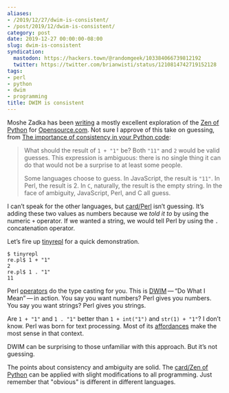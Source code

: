 ```yaml
---
aliases:
- /2019/12/27/dwim-is-consistent/
- /post/2019/12/dwim-is-consistent/
category: post
date: 2019-12-27 00:00:00-08:00
slug: dwim-is-consistent
syndication:
  mastodon: https://hackers.town/@randomgeek/103384066739812192
  twitter: https://twitter.com/brianwisti/status/1210814742719152128
tags:
- perl
- python
- dwim
- programming
title: DWIM is consistent
---
```


Moshe Zadka has been [writing](https://opensource.com/users/moshez) a mostly excellent exploration of the [Zen of  Python](https://www.python.org/dev/peps/pep-0020/) for [Opensource.com](https://opensource.com). Not sure I approve of this take on guessing, from [The importance of consistency in your Python code](https://opensource.com/article/19/12/zen-python-consistency):

 > 
 > What should the result of `1 + "1"` be? Both `"11"` and `2` would be
 > valid guesses. This expression is ambiguous: there is no single thing
 > it can do that would not be a surprise to at least some people.
 > 
 > Some languages choose to guess. In JavaScript, the result is `"11"`.
 > In Perl, the result is 2. In `C`, naturally, the result is the empty
 > string. In the face of ambiguity, JavaScript, Perl, and C all guess.

I can’t speak for the other languages, but [card/Perl](../../../card/Perl.md) isn’t guessing. It’s adding these two values as numbers because we *told it to* by using the numeric `+` operator. If we wanted a string, we would tell Perl by using the `.` concatenation operator.

Let’s fire up [tinyrepl](https://metacpan.org/pod/distribution/Eval-WithLexicals/bin/tinyrepl) for a quick demonstration.

````
$ tinyrepl
re.pl$ 1 + "1"
2
re.pl$ 1 . "1"
11
````

Perl [operators](https://perldoc.perl.org/perlop.html#Additive-Operators) do the type casting for you. This is [DWIM](https://en.wikipedia.org/wiki/DWIM) — “Do What I Mean” — in action. You say you want numbers? Perl gives you numbers. You say you want strings? Perl gives you strings.

Are `1 + "1"` and `1 . "1"` better than `1 + int("1")` and `str(1) + "1"`? I don’t know. Perl was born for text processing. Most of its [affordances](https://en.wikipedia.org/wiki/Affordance) make the most sense in that context.

DWIM can be surprising to those unfamiliar with this approach. But it’s not guessing.

The points about consistency and ambiguity are solid. The [card/Zen of Python](../../../card/Zen%20of%20Python.md) can be applied with slight modifications to all programming. Just remember that "obvious" is different in different languages.
